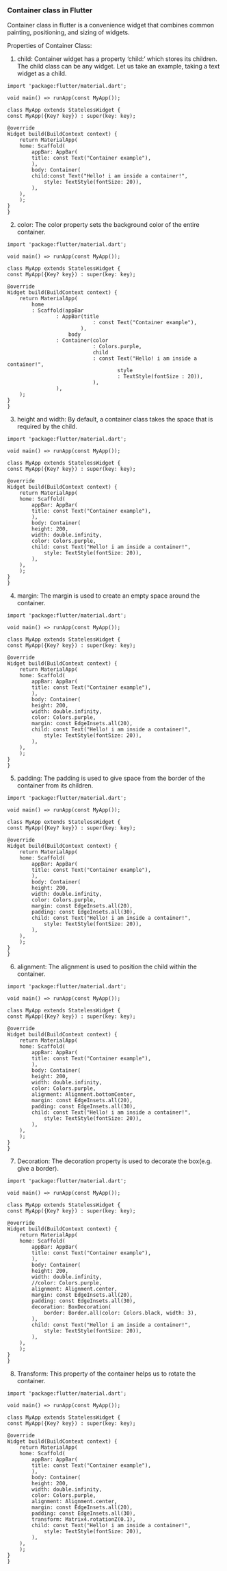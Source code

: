 ### Container class in Flutter

Container class in flutter is a convenience widget that combines common painting, 
positioning, and sizing of widgets. 

Properties of Container Class:

1. child: Container widget has a property ‘child:’ which stores its children. 
The child class can be any widget. 
Let us take an example, taking a text widget as a child. 

```
import 'package:flutter/material.dart';

void main() => runApp(const MyApp());

class MyApp extends StatelessWidget {
const MyApp({Key? key}) : super(key: key);

@override
Widget build(BuildContext context) {
	return MaterialApp(
	home: Scaffold(
		appBar: AppBar(
		title: const Text("Container example"),
		),
		body: Container(
		child:const Text("Hello! i am inside a container!",
			style: TextStyle(fontSize: 20)),
		),
	),
	);
}
}

```
2. color:  The color property sets the background color of the entire container. 

```
import 'package:flutter/material.dart';

void main() => runApp(const MyApp());

class MyApp extends StatelessWidget {
const MyApp({Key? key}) : super(key: key);

@override
Widget build(BuildContext context) {
	return MaterialApp(
		home
		: Scaffold(appBar
				: AppBar(title
							: const Text("Container example"),
						),
					body
				: Container(color
							: Colors.purple,
							child
							: const Text("Hello! i am inside a container!",
									style
									: TextStyle(fontSize : 20)),
							),
				), 
	);
}
}
```
3. height and width: By default, a container class takes the space 
that is required by the child.

```
import 'package:flutter/material.dart';

void main() => runApp(const MyApp());

class MyApp extends StatelessWidget {
const MyApp({Key? key}) : super(key: key);

@override
Widget build(BuildContext context) {
	return MaterialApp(
	home: Scaffold(
		appBar: AppBar(
		title: const Text("Container example"),
		),
		body: Container(
		height: 200,
		width: double.infinity,
		color: Colors.purple,
		child: const Text("Hello! i am inside a container!",
			style: TextStyle(fontSize: 20)),
		),
	),
	);
}
}

```

4. margin: The margin is used to create an empty space around the container.
```
import 'package:flutter/material.dart';

void main() => runApp(const MyApp());

class MyApp extends StatelessWidget {
const MyApp({Key? key}) : super(key: key);

@override
Widget build(BuildContext context) {
	return MaterialApp(
	home: Scaffold(
		appBar: AppBar(
		title: const Text("Container example"),
		),
		body: Container(
		height: 200,
		width: double.infinity,
		color: Colors.purple,
		margin: const EdgeInsets.all(20),
		child: const Text("Hello! i am inside a container!",
			style: TextStyle(fontSize: 20)),
		),
	),
	);
}
}

```
5. padding: The padding is used to give space from the border 
of the container from its children.

```
import 'package:flutter/material.dart';

void main() => runApp(const MyApp());

class MyApp extends StatelessWidget {
const MyApp({Key? key}) : super(key: key);

@override
Widget build(BuildContext context) {
	return MaterialApp(
	home: Scaffold(
		appBar: AppBar(
		title: const Text("Container example"),
		),
		body: Container(
		height: 200,
		width: double.infinity,
		color: Colors.purple,
		margin: const EdgeInsets.all(20),
		padding: const EdgeInsets.all(30),
		child: const Text("Hello! i am inside a container!",
			style: TextStyle(fontSize: 20)),
		),
	),
	);
}
}

```

6. alignment: The alignment is used to position the child within the container.

```
import 'package:flutter/material.dart';

void main() => runApp(const MyApp());

class MyApp extends StatelessWidget {
const MyApp({Key? key}) : super(key: key);

@override
Widget build(BuildContext context) {
	return MaterialApp(
	home: Scaffold(
		appBar: AppBar(
		title: const Text("Container example"),
		),
		body: Container(
		height: 200,
		width: double.infinity,
		color: Colors.purple,
		alignment: Alignment.bottomCenter,
		margin: const EdgeInsets.all(20),
		padding: const EdgeInsets.all(30),
		child: const Text("Hello! i am inside a container!",
			style: TextStyle(fontSize: 20)),
		),
	),
	);
}
}

```
7. Decoration: The decoration property is used to decorate the box(e.g. give a border).

```
import 'package:flutter/material.dart';

void main() => runApp(const MyApp());

class MyApp extends StatelessWidget {
const MyApp({Key? key}) : super(key: key);

@override
Widget build(BuildContext context) {
	return MaterialApp(
	home: Scaffold(
		appBar: AppBar(
		title: const Text("Container example"),
		),
		body: Container(
		height: 200,
		width: double.infinity,
		//color: Colors.purple,
		alignment: Alignment.center,
		margin: const EdgeInsets.all(20),
		padding: const EdgeInsets.all(30),
		decoration: BoxDecoration(
			border: Border.all(color: Colors.black, width: 3),
		),
		child: const Text("Hello! i am inside a container!",
			style: TextStyle(fontSize: 20)),
		),
	),
	);
}
}

```

8. Transform: This property of the container helps us to rotate the container.

```
import 'package:flutter/material.dart';

void main() => runApp(const MyApp());

class MyApp extends StatelessWidget {
const MyApp({Key? key}) : super(key: key);

@override
Widget build(BuildContext context) {
	return MaterialApp(
	home: Scaffold(
		appBar: AppBar(
		title: const Text("Container example"),
		),
		body: Container(
		height: 200,
		width: double.infinity,
		color: Colors.purple,
		alignment: Alignment.center,
		margin: const EdgeInsets.all(20),
		padding: const EdgeInsets.all(30),
		transform: Matrix4.rotationZ(0.1),
		child: const Text("Hello! i am inside a container!",
			style: TextStyle(fontSize: 20)),
		),
	),
	);
}
}
```